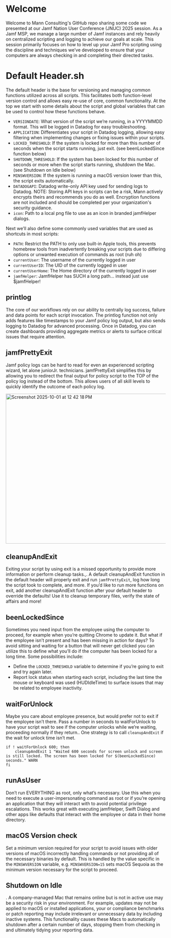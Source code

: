 # Welcome
Welcome to Mann Consulting's GitHub repo sharing some code we presented at our Jamf Nation User Conference (JNUC) 2025 session. As a Jamf MSP, we manage a large number of Jamf instances and rely heavily on centralized scripting and logging to achieve our goals at scale. This session primarily focuses on how to level up your Jamf Pro scripting using the discipline and techniques we’ve developed to ensure that your computers are always checking in and completing their directed tasks. 

# Default Header.sh
The default header is the base for versioning and managing common functions utilized across all scripts. This facilitates both function-level version control and allows easy re-use of core, common functionality.
At the top we start with some details about the script and global variables that can be used to control how these functions behave.  
* `VERSIONDATE`: What version of the script we’re running, in a YYYYMMDD format. This will be logged in Datadog for easy troubleshooting.
* `APPLICATION`: Differentiates your script in Datadog logging, allowing easy filtering when implementing changes or fixing issues within your scripts.
* `LOCKED_THRESHOLD`: If the system is locked for more than this number of seconds when the script starts running, just exit. (see beenLockedSince function below)
* `SHUTDOWN_THRESHOLD`: If the system has been locked for this number of seconds or more when the script starts running, shutdown the Mac. (see Shutdown on Idle below)
* `MINSWVERSION`: If the system is running a macOS version lower than this, the script exits automatically. 
* `DATADOGAPI`: Datadog write-only API key used for sending logs to Datadog.  NOTE: Storing API keys in scripts can be a risk, Mann actively encrypts theirs and recommends you do as well. Encryption functions are not included and should be completed per your organization's security guidance. 
* `icon`: Path to a local png file to use as an icon in branded jamfHelper dialogs.

Next we’ll also define some commonly used variables that are used as shortcuts in most scripts:
* `PATH`: Restrict the PATH to only use built-in Apple tools, this prevents homebrew tools from inadvertently breaking your scripts due to differing options or unwanted execution of commands as root (ruh oh)
* `currentUser`: The username of the currently logged in user
* `currentUserID`: The UID of the currently logged in user
* `currentUserHome`: The Home directory of the currently logged in user
* `jamfHelper`: JamfHelper has SUCH a long path… instead just use $jamfHelper!

## printlog
The core of our workflows rely on our ability to centrally log success, failure and data points for each script invocation.  The printlog function not only adds features like timestamps to your Jamf policy log output, but also sends logging to Datadog for advanced processing. Once in Datadog, you can create dashboards providing aggregate metrics or alerts to surface critical issues that require attention.

## jamfPrettyExit
Jamf policy logs can be hard to read for even an experienced scripting wizard, let alone juniorJr. technicians.  jamfPrettyExit simplifies this by allowing you to redirect the final output for policy script to the TOP of the policy log instead of the bottom. This allows users of all skill levels to quickly identify the outcome of each policy log.

<img width="1026" height="472" alt="Screenshot 2025-10-01 at 12 42 18 PM" src="https://github.com/user-attachments/assets/7705a13b-552b-4ab5-8026-afc76412ab7f" />

## cleanupAndExit
Exiting your script by using exit is a missed opportunity to provide more information or perform cleanup tasks.,. A default cleanupAndExit function in the default header will properly exit and run `jamfPrettyExit`, log how long the script took to complete, and more. If you’d like to run more functions on exit, add another cleanupAndExit function after your default header to override the defaults!  Use it to cleanup temporary files, verify the state of affairs and more!

## beenLockedSince
Sometimes you need input from the employee using the computer to proceed, for example when you’re quitting Chrome to update it.  But what if the employee isn’t present and has been missing in action for days? To avoid sitting and waiting for a button that will never get clicked you can utilize this to define what you’ll do if the computer has been locked for a long time.  Some possibilities include:


* Define the `LOCKED_THRESHOLD` variable to determine if you’re going to exit and try again later.
* Report lock status when starting each script, including the last time the mouse or keyboard was used (HUDIdleTime) to surface issues that may be related to employee inactivity.

## waitForUnlock
Maybe you care about employee presence, but would prefer not to  exit if the employee isn’t there.  Pass a number in seconds to waitForUnlock to have your script wait to see if the computer unlocks while we’re waiting, proceeding normally if they return.. One strategy is to call `cleanupAndExit` if the wait for unlock time isn’t met.

```
if ! waitForUnlock 600; then
    cleanupAndExit 1 "Waited 600 seconds for screen unlock and screen is still locked. The screen has been locked for $(beenLockedSince) seconds." WARN
fi
```

## runAsUser
Don’t run EVERYTHING as root, only what’s necessary.  Use this when you need to execute a user-impersonating command as root or if you’re opening an application that they will interact with to avoid potential privilege escalations. This works great with executing jamfHelper, Swift Dialog and other apps like defaults that interact with the employee or data in their home directory.

## macOS Version check
Set a minimum version required for your script to avoid issues with older versions of macOS incorrectly handling commands or not providing all of the necessary binaries by default. This is handled by the value specific in the `MINSWVERSION` variable, e.g. `MINSWVERSION=15` sets macOS Sequoia as the minimum version necessary for the script to proceed.

## Shutdown on Idle
. A company-managed Mac that remains online but is not in active use may be a security risk in your environment. For example, updates may not be applied to macOS or installed applications, your or compliance benchmarks or patch reporting may include irrelevant or unnecessary data by including inactive systems. This functionality causes these Macs to automatically shutdown after a certain number of days, stopping them from checking in and ultimately tidying your reporting data.
